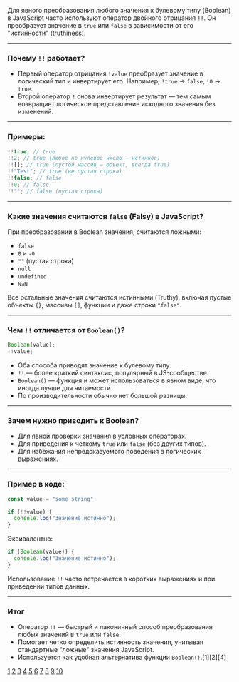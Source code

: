Для явного преобразования любого значения к булевому типу (Boolean) в JavaScript часто используют оператор двойного отрицания `!!`. Он преобразует значение в `true` или `false` в зависимости от его "истинности" (truthiness).

---

### Почему `!!` работает?

- Первый оператор отрицания `!value` преобразует значение в логический тип и инвертирует его. Например, `!true` → `false`, `!0` → `true`.
- Второй оператор `!` снова инвертирует результат — тем самым возвращает логическое представление исходного значения без изменений.

---

### Примеры:

```js
!!true; // true
!!2; // true (любое не нулевое число — истинное)
!![]; // true (пустой массив — объект, всегда true)
!!"Test"; // true (не пустая строка)
!!false; // false
!!0; // false
!!""; // false (пустая строка)
```

---

### Какие значения считаются `false` (Falsy) в JavaScript?

При преобразовании в Boolean значения, считаются ложными:

- `false`
- `0` и `-0`
- `""` (пустая строка)
- `null`
- `undefined`
- `NaN`

Все остальные значения считаются истинными (Truthy), включая пустые объекты `{}`, массивы `[]`, функции и даже строки `"false"`.

---

### Чем `!!` отличается от `Boolean()`?

```js
Boolean(value);
!!value;
```

- Оба способа приводят значение к булевому типу.
- `!!` — более краткий синтаксис, популярный в JS-сообществе.
- `Boolean()` — функция и может использоваться в явном виде, что иногда лучше для читаемости.
- По производительности обычно нет большой разницы.

---

### Зачем нужно приводить к Boolean?

- Для явной проверки значения в условных операторах.
- Для приведения к четкому `true` или `false` (без других типов).
- Для избежания непредсказуемого поведения в логических выражениях.

---

### Пример в коде:

```js
const value = "some string";

if (!!value) {
  console.log("Значение истинно");
}
```

Эквивалентно:

```js
if (Boolean(value)) {
  console.log("Значение истинно");
}
```

Использование `!!` часто встречается в коротких выражениях и при приведении типов данных.

---

### Итог

- Оператор `!!` — быстрый и лаконичный способ преобразования любых значений в `true` или `false`.
- Помогает четко определить истинность значения, учитывая стандартные "ложные" значения JavaScript.
- Используется как удобная альтернатива функции `Boolean()`.[1][2][4]

[1](https://habr.com/ru/articles/667662/)
[2](https://behemothoz.gitbooks.io/js-learn/data-types/data-types/preobrazovanie-tipov/vidi-preobrazovaniya/preobrazovanie-k-tipu-boolean.html)
[3](https://learn.javascript.ru/type-conversions)
[4](https://developer.mozilla.org/ru/docs/Web/JavaScript/Reference/Global_Objects/Boolean)
[5](https://fruntend.com/manuals/preobrazovanie-tipov-dannykh/preobrazovanie-chisla-v-bulevoe-znachenie-v-javascript)
[6](https://sky.pro/wiki/javascript/preobrazovanie-bulevykh-znacheniy-v-chislo-0-i-1/)
[7](https://msiter.ru/tutorials/javascript/js_booleans)
[8](https://purpleschool.ru/knowledge-base/article/type-casting)
[9](https://doka.guide/js/typecasting/)
[10](https://fruntend.com/manuals/preobrazovanie-tipov-dannykh/preobrazovanie-bulevogo-znacheniya-v-chislo-v-javascript)
